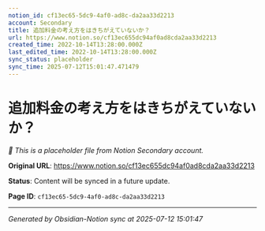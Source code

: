 ```yaml
---
notion_id: cf13ec65-5dc9-4af0-ad8c-da2aa33d2213
account: Secondary
title: 追加料金の考え方をはきちがえていないか？
url: https://www.notion.so/cf13ec655dc94af0ad8cda2aa33d2213
created_time: 2022-10-14T13:28:00.000Z
last_edited_time: 2022-10-14T13:28:00.000Z
sync_status: placeholder
sync_time: 2025-07-12T15:01:47.471479
---
```


# 追加料金の考え方をはきちがえていないか？

*🔄 This is a placeholder file from Notion Secondary account.*

**Original URL**: https://www.notion.so/cf13ec655dc94af0ad8cda2aa33d2213

**Status**: Content will be synced in a future update.

**Page ID**: `cf13ec65-5dc9-4af0-ad8c-da2aa33d2213`

---

*Generated by Obsidian-Notion sync at 2025-07-12 15:01:47*
